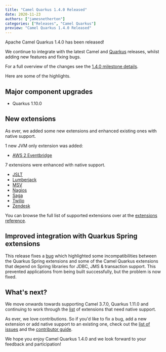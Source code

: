```yaml
---
title: "Camel Quarkus 1.4.0 Released"
date: 2020-11-23
authors: ["jamesnetherton"]
categories: ["Releases", "Camel Quarkus"]
preview: "Camel Quarkus 1.4.0 Released"
---
```


Apache Camel Quarkus 1.4.0 has been released!

We continue to integrate with the latest Camel and [Quarkus](https://quarkus.io/) releases, whilst adding new features and fixing bugs.

For a full overview of the changes see the [1.4.0 milestone details](https://github.com/apache/camel-quarkus/milestone/8?closed=1).

Here are some of the highlights.

## Major component upgrades

* Quarkus 1.10.0

## New extensions

As ever, we added some new extensions and enhanced existing ones with native support.

1 new JVM only extension was added:

* [AWS 2 Eventbridge](/camel-quarkus/next/reference/extensions/aws2-eventbridge.html)

7 extensions were enhanced with native support.

* [JSLT](/camel-quarkus/next/reference/extensions/jslt.html)
* [Lumberjack](/camel-quarkus/next/reference/extensions/lumberjack.html)
* [MSV](/camel-quarkus/next/reference/extensions/msv.html)
* [Nagios](/camel-quarkus/next/reference/extensions/nagios.html)
* [Saga](/camel-quarkus/next/reference/extensions/saga.html)
* [Twilio](/camel-quarkus/next/reference/extensions/twilio.html)
* [Zendesk](/camel-quarkus/next/reference/extensions/zendesk.html)

You can browse the full list of supported extensions over at the [extensions reference](/camel-quarkus/next/reference/index.html).

## Improved integration with Quarkus Spring extensions

This release fixes a [bug](https://github.com/apache/camel-quarkus/issues/1759) which highlighted some incompatibilities between the Quarkus Spring extensions and some of the Camel Quarkus extensions that depend on Spring libraries for JDBC, JMS & transaction support. This prevented applications from being built successfully, but the problem is now fixed.

## What's next?

We move onwards towards supporting Camel 3.7.0, Quarkus 1.11.0 and continuing to work through the [list](https://github.com/apache/camel-quarkus/issues?q=is%3Aissue+is%3Aopen+label%3Anative) of extensions that need native support. 

As ever, we love contributions. So if you'd like to fix a bug, add a new extension or add native support to an existing one, check out the [list of issues](https://github.com/apache/camel-quarkus/issues) and the [contributor guide](/camel-quarkus/next/contributor-guide/index.html).

We hope you enjoy Camel Quarkus 1.4.0 and we look forward to your feedback and participation!
